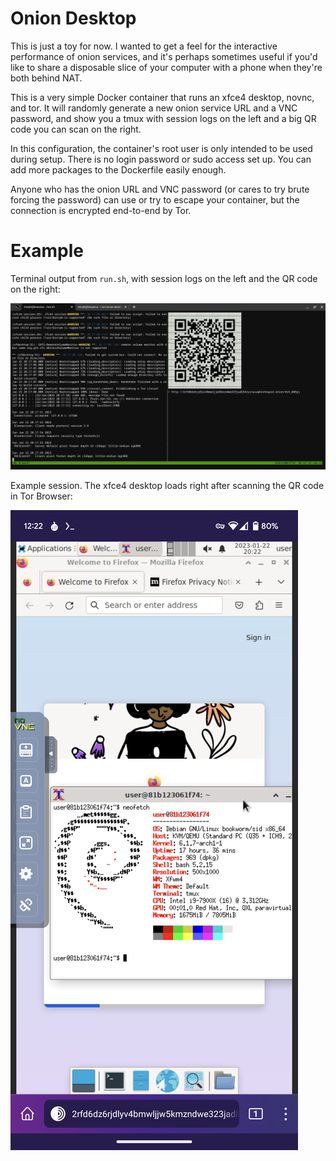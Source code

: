 Onion Desktop
=============

This is just a toy for now. I wanted to get a feel for the interactive
performance of onion services, and it's perhaps sometimes useful if
you'd like to share a disposable slice of your computer with a phone
when they're both behind NAT.

This is a very simple Docker container that runs an xfce4 desktop,
novnc, and tor. It will randomly generate a new onion service URL and
a VNC password, and show you a tmux with session logs on the left and
a big QR code you can scan on the right.

In this configuration, the container's root user is only intended to
be used during setup. There is no login password or sudo access set up.
You can add more packages to the Dockerfile easily enough.

Anyone who has the onion URL and VNC password (or cares to try brute
forcing the password) can use or try to escape your container, but the
connection is encrypted end-to-end by Tor.

Example
=======

Terminal output from `run.sh`, with session logs on the left and the QR code on the right:

![Example output from the terminal running the container](doc/example-terminal.png)

Example session. The xfce4 desktop loads right after scanning the QR code in Tor Browser:

![Example mobile screenshot, showing firefox and neofetch](doc/example-mobile.png)

